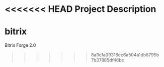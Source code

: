 <<<<<<< HEAD
Project Description
=======
bitrix
======

Bitrix Forge 2.0
>>>>>>> 8a3c1a09318ec6a504a1db8799b7b37885df46bc
